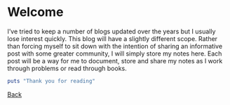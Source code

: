# Welcome

I’ve tried to keep a number of blogs updated over the years but I usually lose
interest quickly. This blog will have a slightly different scope. Rather than
forcing myself to sit down with the intention of sharing an informative post
with some greater community, I will simply store my notes here. Each post will
be a way for me to document, store and share my notes as I work through problems
or read through books.

```ruby
puts "Thank you for reading"
```

[Back](/index.md)
